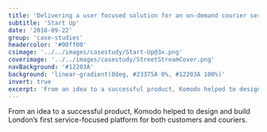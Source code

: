 ```yaml
---
title: 'Delivering a user focused solution for an on-demand courier service'
subtitle: 'Start Up'
date: '2018-09-22'
group: 'case-studies'
headercolor: '#00ff00'
csimage: '../../images/casestudy/Start-Up@3x.png'
coverimage: '../../images/casestudy/StreetStreamCover.png'
navBackground: '#12203A'
background: 'linear-gradient(0deg, #23375A 0%, #12203A 100%)'
invert: true
excerpt: 'From an idea to a successful product, Komodo helped to design and build London’s first service-focused platform for both customers and couriers.'
---
```


From an idea to a successful product, Komodo helped to design and build London’s first service-focused platform for both customers and couriers.